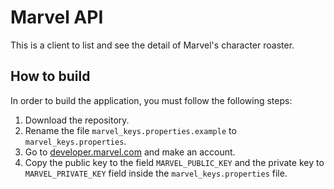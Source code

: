 # Marvel API

This is a client to list and see the detail of Marvel's character roaster.

## How to build

In order to build the application, you must follow the following steps:

1.  Download the repository.
2.  Rename the file `marvel_keys.properties.example` to
    `marvel_keys.properties`.
3.  Go to [developer.marvel.com](https://developer.marvel.com/) and make an
    account.
4.  Copy the public key to the field `MARVEL_PUBLIC_KEY` and the private key to
    `MARVEL_PRIVATE_KEY` field inside the `marvel_keys.properties` file.

